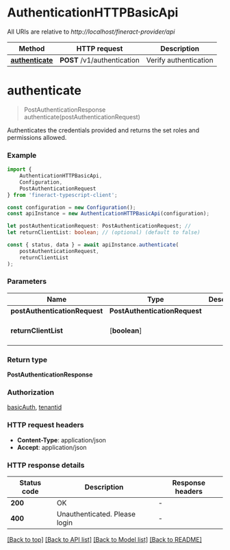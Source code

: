 # AuthenticationHTTPBasicApi

All URIs are relative to *http://localhost/fineract-provider/api*

|Method | HTTP request | Description|
|------------- | ------------- | -------------|
|[**authenticate**](#authenticate) | **POST** /v1/authentication | Verify authentication|

# **authenticate**
> PostAuthenticationResponse authenticate(postAuthenticationRequest)

Authenticates the credentials provided and returns the set roles and permissions allowed.

### Example

```typescript
import {
    AuthenticationHTTPBasicApi,
    Configuration,
    PostAuthenticationRequest
} from 'fineract-typescript-client';

const configuration = new Configuration();
const apiInstance = new AuthenticationHTTPBasicApi(configuration);

let postAuthenticationRequest: PostAuthenticationRequest; //
let returnClientList: boolean; // (optional) (default to false)

const { status, data } = await apiInstance.authenticate(
    postAuthenticationRequest,
    returnClientList
);
```

### Parameters

|Name | Type | Description  | Notes|
|------------- | ------------- | ------------- | -------------|
| **postAuthenticationRequest** | **PostAuthenticationRequest**|  | |
| **returnClientList** | [**boolean**] |  | (optional) defaults to false|


### Return type

**PostAuthenticationResponse**

### Authorization

[basicAuth](../README.md#basicAuth), [tenantid](../README.md#tenantid)

### HTTP request headers

 - **Content-Type**: application/json
 - **Accept**: application/json


### HTTP response details
| Status code | Description | Response headers |
|-------------|-------------|------------------|
|**200** | OK |  -  |
|**400** | Unauthenticated. Please login |  -  |

[[Back to top]](#) [[Back to API list]](../README.md#documentation-for-api-endpoints) [[Back to Model list]](../README.md#documentation-for-models) [[Back to README]](../README.md)

